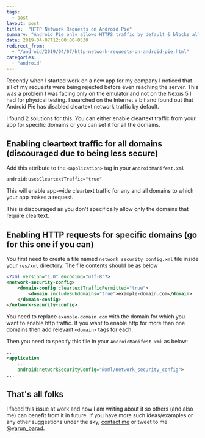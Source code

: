```yaml
---
tags:
  - post
layout: post
title:  "HTTP Network Requests on Android Pie"
summary: "Android Pie only allows HTTPS traffic by default & blocks all HTTP requests. You can enable HTTP communication for your API endpoints once you have configured this little thing."
date: 2019-04-07T12:00:00+0530
redirect_from:
  - "/android/2019/04/07/http-network-requests-on-android-pie.html"
categories:
  - "android"
---
```


Recently when I started work on a new app for my company I noticed that all of my requests were being rejected before even reaching the server. This was a problem I was facing only on the emulator and not on the Nexus 5 I had for physical testing. I searched on the Internet a bit and found out that Android Pie has disabled cleartext network traffic by default.

I found 2 solutions for this. You can either enable cleartext traffic from your app for specific domains or you can set it for all the domains.

## Enabling cleartext traffic for all domains (discouraged due to being less secure)

Add this attribute to the `<application>` tag in your `AndroidManifest.xml`

```xml
android:usesCleartextTraffic="true"
```

This will enable app-wide cleartext traffic for any and all domains to which your app makes a request.

This is discouraged as you don't specifically allow only the domains that require cleartext.

## Enabling HTTP requests for specific domains (go for this one if you can)

You first need to create a file named `network_security_config.xml` file inside your `res/xml` directory. The file contents should be as below

```xml
<?xml version="1.0" encoding="utf-8"?>
<network-security-config>
    <domain-config cleartextTrafficPermitted="true">
        <domain includeSubdomains="true">example-domain.com</domain>
    </domain-config>
</network-security-config>
```

You need to replace `example-domain.com` with the domain for which you want to enable http traffic. If you want to enable http for more than one domains then add relevant `<domain>` tags for each.

Then you need to specify this file in your `AndroidManifest.xml` as below:

```xml
...
<application
    ...
    android:networkSecurityConfig="@xml/network_security_config">
...
```

## That's all folks

I faced this issue at work and now I am writing about it so others (and also me) can benefit from it in future. If you have more such ideas/examples or any other suggestions  under the sky, [contact me][varun-contact] or tweet to me [@varun_barad][varun-twitter].

[varun-contact]: https://varunbarad.com/contact
[varun-twitter]: https://twitter.com/varun_barad
